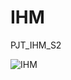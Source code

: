# IHM
PJT_IHM_S2


![IHM](https://user-images.githubusercontent.com/73029436/144913331-6ea73b2a-c58b-4f67-813a-d112d846e497.PNG)
